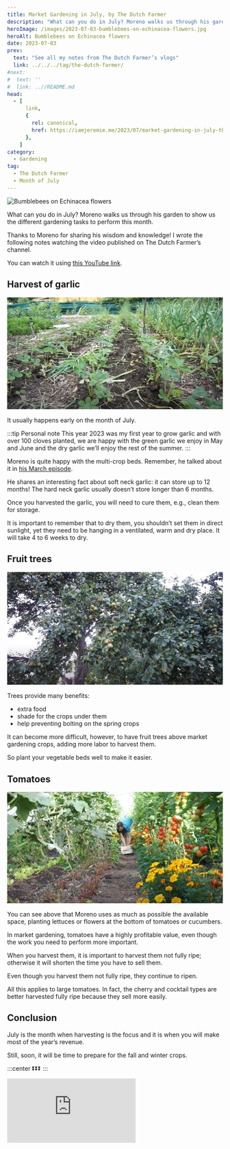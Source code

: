 ```yaml
---
title: Market Gardening in July, by The Dutch Farmer
description: "What can you do in July? Moreno walks us through his garden to show us the different gardening tasks to perform this month."
heroImage: /images/2023-07-03-bumblebees-on-echinacea-flowers.jpg
heroAlt: Bumblebees on Echinacea flowers
date: 2023-07-03
prev:
  text: "See all my notes from The Dutch Farmer’s vlogs"
  link: ../../../tag/the-dutch-farmer/
#next:
#  text: ''
#  link: ..//README.md
head:
  - [
      link,
      {
        rel: canonical,
        href: https://iamjeremie.me/2023/07/market-gardening-in-july-the-dutch-farmer,
      },
    ]
category:
  - Gardening
tag:
  - The Dutch Farmer
  - Month of July
---
```


![Bumblebees on Echinacea flowers](/images/2023-07-03-bumblebees-on-echinacea-flowers.jpg 'Credits: image taken from The Dutch Farmer’s vlog')

What can you do in July? Moreno walks us through his garden to show us the different gardening tasks to perform this month.

Thanks to Moreno for sharing his wisdom and knowledge!
I wrote the following notes watching the video published on The Dutch Farmer’s channel.

<!-- more -->

You can watch it using [this YouTube link](https://www.youtube.com/watch?v=SaujrNQ2iOw).

## Harvest of garlic

![Harvested garlic from in between strawberries](./images/harvested-garlic-from-in-between-strawberries.jpg 'Credits: image from the vlog of The Dutch Farmer')

It usually happens early on the month of July.

:::tip Personal note
This year 2023 was my first year to grow garlic and with over 100 cloves planted, we are happy with the green garlic we enjoy in May and June and the dry garlic we’ll enjoy the rest of the summer.
:::

Moreno is quite happy with the multi-crop beds. Remember, he talked about it in [his March episode](../../03/market-gardening-in-march-the-dutch-farmer/README.md).

He shares an interesting fact about soft neck garlic: it can store up to 12 months! The hard neck garlic usually doesn’t store longer than 6 months.

Once you harvested the garlic, you will need to cure them, e.g., clean them for storage.

It is important to remember that to dry them, you shouldn’t set them in direct sunlight, yet they need to be hanging in a ventilated, warm and dry place. It will take 4 to 6 weeks to dry.

## Fruit trees

![Ridiculously loaded pear tree](./images/ridiculously-loaded-pear-tree.jpg 'Credits: image from the vlog of The Dutch Farmer')

Trees provide many benefits:

- extra food
- shade for the crops under them
- help preventing bolting on the spring crops

It can become more difficult, however, to have fruit trees above market gardening crops, adding more labor to harvest them.

So plant your vegetable beds well to make it easier.

## Tomatoes

![Tomatoes under a polytunnel](./images/tomatoes-under-a-polytunnel.jpg 'Credits: image from the vlog of The Dutch Farmer')

You can see above that Moreno uses as much as possible the available space, planting lettuces or flowers at the bottom of tomatoes or cucumbers.

In market gardening, tomatoes have a highly profitable value, even though the work you need to perform more important.

When you harvest them, it is important to harvest them not fully ripe; otherwise it will shorten the time you have to sell them.

Even though you harvest them not fully ripe, they continue to ripen.

All this applies to large tomatoes. In fact, the cherry and cocktail types are better harvested fully ripe because they sell more easily.

## Conclusion

July is the month when harvesting is the focus and it is when you will make most of the year’s revenue.

Still, soon, it will be time to prepare for the fall and winter crops.

:::center
⏬⏬⏬
:::

<!-- markdownlint-disable MD033 -->
<p class="newsletter-wrapper"><iframe class="newsletter-embed" src="https://iamjeremie.substack.com/embed" frameborder="0" scrolling="no"></iframe></p>
